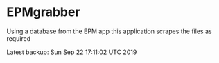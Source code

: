# EPMgrabber
Using a database from the EPM app this application scrapes the files as required


Latest backup: Sun Sep 22 17:11:02 UTC 2019
